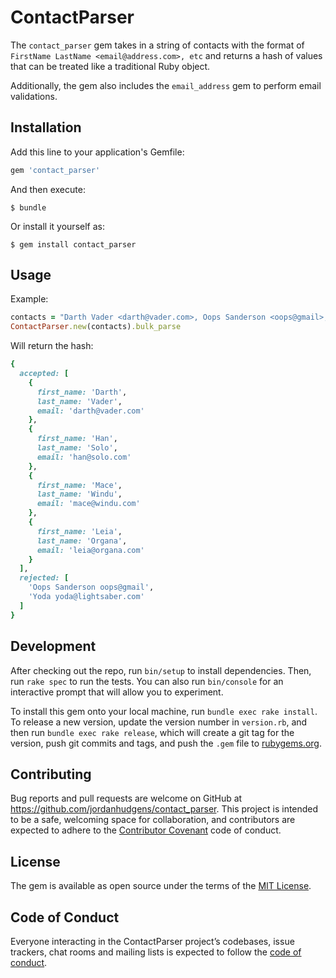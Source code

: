 # ContactParser

The `contact_parser` gem takes in a string of contacts with the format of `FirstName LastName <email@address.com>, etc` and returns a hash of values that can be treated like a traditional Ruby object.

Additionally, the gem also includes the `email_address` gem to perform email validations.


## Installation

Add this line to your application's Gemfile:

```ruby
gem 'contact_parser'
```

And then execute:

    $ bundle

Or install it yourself as:

    $ gem install contact_parser

## Usage

Example:

```ruby
contacts = "Darth Vader <darth@vader.com>, Oops Sanderson <oops@gmail>, Han Solo <han@solo.com>, Mace X Windu <mace@windu.com>, Yoda <yoda@lightsaber.com>, Leia Organa leia@organa.com"
ContactParser.new(contacts).bulk_parse
```

Will return the hash:

```ruby
{
  accepted: [
    {
      first_name: 'Darth',
      last_name: 'Vader',
      email: 'darth@vader.com'
    },
    {
      first_name: 'Han',
      last_name: 'Solo',
      email: 'han@solo.com'
    },
    {
      first_name: 'Mace',
      last_name: 'Windu',
      email: 'mace@windu.com'
    },
    {
      first_name: 'Leia',
      last_name: 'Organa',
      email: 'leia@organa.com'
    }
  ],
  rejected: [
    'Oops Sanderson oops@gmail',
    'Yoda yoda@lightsaber.com'
  ]
}
```

## Development

After checking out the repo, run `bin/setup` to install dependencies. Then, run `rake spec` to run the tests. You can also run `bin/console` for an interactive prompt that will allow you to experiment.

To install this gem onto your local machine, run `bundle exec rake install`. To release a new version, update the version number in `version.rb`, and then run `bundle exec rake release`, which will create a git tag for the version, push git commits and tags, and push the `.gem` file to [rubygems.org](https://rubygems.org).

## Contributing

Bug reports and pull requests are welcome on GitHub at https://github.com/jordanhudgens/contact_parser. This project is intended to be a safe, welcoming space for collaboration, and contributors are expected to adhere to the [Contributor Covenant](http://contributor-covenant.org) code of conduct.

## License

The gem is available as open source under the terms of the [MIT License](http://opensource.org/licenses/MIT).

## Code of Conduct

Everyone interacting in the ContactParser project’s codebases, issue trackers, chat rooms and mailing lists is expected to follow the [code of conduct](https://github.com/jordanhudgens/contact_parser/blob/master/CODE_OF_CONDUCT.md).
